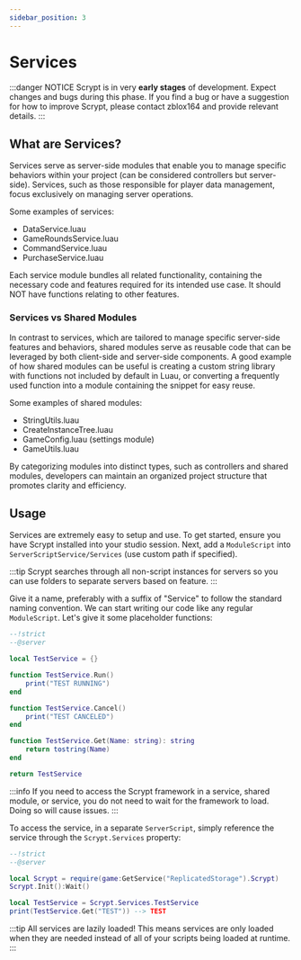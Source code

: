 ```yaml
---
sidebar_position: 3
---
```


# Services

:::danger NOTICE
Scrypt is in very **early stages** of development. Expect changes and bugs during this phase. If you find a bug or have a suggestion for how to improve Scrypt, please contact zblox164 and provide relevant details.
:::

## What are Services?
Services serve as server-side modules that enable you to manage specific behaviors within your project (can be considered controllers but server-side). Services, such as those responsible for player data management, focus exclusively on managing server operations.

Some examples of services:
* DataService.luau
* GameRoundsService.luau
* CommandService.luau
* PurchaseService.luau

Each service module bundles all related functionality, containing the necessary code and features required for its intended use case. It should NOT have functions relating to other features.

### Services vs Shared Modules
In contrast to services, which are tailored to manage specific server-side features and behaviors, shared modules serve as reusable code that can be leveraged by both client-side and server-side components. A good example of how shared modules can be useful is creating a custom string library with functions not included by default in Luau, or converting a frequently used function into a module containing the snippet for easy reuse.

Some examples of shared modules:
* StringUtils.luau
* CreateInstanceTree.luau
* GameConfig.luau (settings module)
* GameUtils.luau

By categorizing modules into distinct types, such as controllers and shared modules, developers can maintain an organized project structure that promotes clarity and efficiency.

## Usage
Services are extremely easy to setup and use. To get started, ensure you have Scrypt installed into your studio session. Next, add a `ModuleScript` into `ServerScriptService/Services` (use custom path if specified). 

:::tip
Scrypt searches through all non-script instances for servers so you can use folders to separate servers based on feature.
:::

Give it a name, preferably with a suffix of "Service" to follow the standard naming convention. We can start writing our code like any regular `ModuleScript`. Let's give it some placeholder functions:

```lua
--!strict
--@server

local TestService = {}

function TestService.Run()
	print("TEST RUNNING")
end

function TestService.Cancel()
	print("TEST CANCELED")
end

function TestService.Get(Name: string): string
	return tostring(Name)
end

return TestService
```

:::info
If you need to access the Scrypt framework in a service, shared module, or service, you do not need to wait for the framework to load. Doing so will cause issues.
:::

To access the service, in a separate `ServerScript`, simply reference the service through the `Scrypt.Services` property:
```lua
--!strict
--@server

local Scrypt = require(game:GetService("ReplicatedStorage").Scrypt)
Scrypt.Init():Wait()

local TestService = Scrypt.Services.TestService
print(TestService.Get("TEST")) --> TEST
```
:::tip
All services are lazily loaded! This means services are only loaded when they are needed instead of all of your scripts being loaded at runtime.
:::
